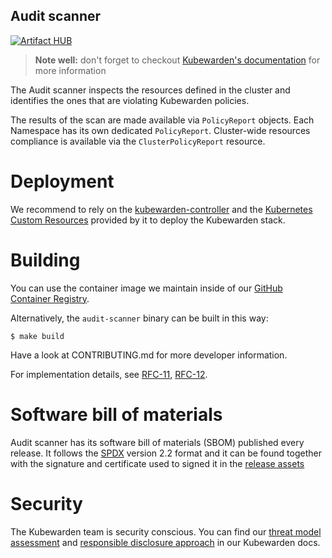 ## Audit scanner

[![Artifact HUB](https://img.shields.io/endpoint?url=https://artifacthub.io/badge/repository/kubewarden-controller)](https://artifacthub.io/packages/helm/kubewarden/kubewarden-controller)
<!-- [![CII Best Practices](https://bestpractices.coreinfrastructure.org/projects/6626/badge)](https://bestpractices.coreinfrastructure.org/projects/6626) -->
<!-- [![FOSSA Status](https://app.fossa.com/api/projects/custom%2B25850%2Fgithub.com%2Fkubewarden%2Faudit-scanner.svg?type=shield)](https://app.fossa.com/projects/custom%2B25850%2Fgithub.com%2Fkubewarden%2Faudit-scanner?ref=badge_shield) -->

> **Note well:** don't forget to checkout [Kubewarden's documentation](https://docs.kubewarden.io)
> for more information

The Audit scanner inspects the resources defined in the cluster and
identifies the ones that are violating Kubewarden policies.

The results of the scan are made available via `PolicyReport` objects. Each Namespace
has its own dedicated `PolicyReport`. Cluster-wide resources compliance is available via
the `ClusterPolicyReport` resource. 

# Deployment

We recommend to rely on the [kubewarden-controller](https://github.com/kubewarden/kubewarden-controller)
and the [Kubernetes Custom Resources](https://kubernetes.io/docs/concepts/extend-kubernetes/api-extension/custom-resources/)
provided by it to deploy the Kubewarden stack.

# Building

You can use the container image we maintain inside of our
[GitHub Container Registry](https://github.com/orgs/kubewarden/packages/container/package/audit-scanner).

Alternatively, the `audit-scanner` binary can be built in this way:

```shell
$ make build
```

Have a look at CONTRIBUTING.md for more developer information.

For implementation details, see [RFC-11](https://github.com/kubewarden/rfc/blob/main/rfc/0011-audit-checks.md), 
[RFC-12](https://github.com/kubewarden/rfc/blob/main/rfc/0012-policy-report.md).


# Software bill of materials

Audit scanner has its software bill of materials (SBOM) published every release.
It follows the [SPDX](https://spdx.dev/) version 2.2 format and it can be found
together with the signature and certificate used to signed it in the
[release assets](https://github.com/kubewarden/audit-scanner/releases)


# Security

The Kubewarden team is security conscious. You can find our [threat model
assessment](https://docs.kubewarden.io/security/threat-model) and
[responsible disclosure approach](https://docs.kubewarden.io/security/disclosure)
in our Kubewarden docs.
